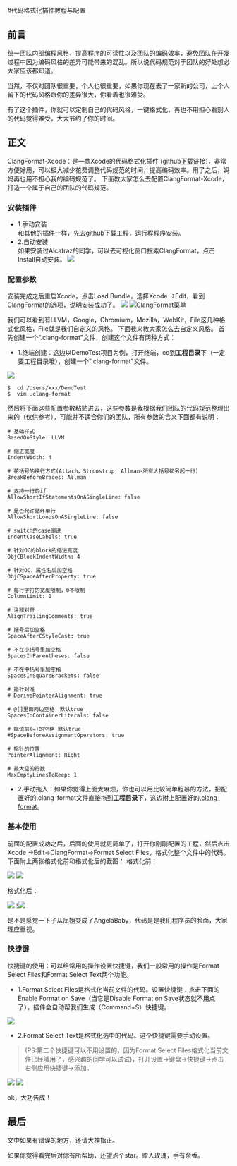 #代码格式化插件教程与配置
## 前言
统一团队内部编程风格，提高程序的可读性以及团队的编码效率，避免团队在开发过程中因为编码风格的差异可能带来的混乱。所以说代码规范对于团队的好处想必大家应该都知道。

当然，不仅对团队很重要，个人也很重要，如果你现在去了一家新的公司，上个人留下的代码风格跟你的差异很大，你看着也很难受。

有了这个插件，你就可以定制自己的代码风格，一键格式化，再也不用担心看别人的代码觉得难受，大大节约了你的时间。

## 正文
ClangFormat-Xcode：是一款Xcode的代码格式化插件 (github[下载链接](https://github.com/travisjeffery/ClangFormat-Xcode))，非常方便好用，可以极大减少花费调整代码规范的时间，提高编码效率。用了之后，妈妈再也用不担心我的编码规范了。
下面教大家怎么去配置ClangFormat-Xcode，打造一个属于自己的团队的代码规范。
### 安装插件
* 1.手动安装                          
和其他的插件一样，先去github下载工程，运行程程序安装。
* 2.自动安装           
如果安装过Alcatraz的同学，可以去可视化窗口搜索ClangFormat，点击Install自动安装。
![](http://upload-images.jianshu.io/upload_images/1321491-0e7c3785b41f96a5.png?imageMogr2/auto-orient/strip%7CimageView2/2/w/1240)  

### 配置参数
安装完成之后重启Xcode，点击Load Bundle，选择Xcode ->Edit，看到ClangFormat的选项，说明安装成功了。
![](http://upload-images.jianshu.io/upload_images/1321491-4cc76d071be9e3f6.jpeg?imageMogr2/auto-orient/strip%7CimageView2/2/w/1240)
![ClangFormat菜单](http://upload-images.jianshu.io/upload_images/1321491-d3c30dadd0d4f3e5.jpeg?imageMogr2/auto-orient/strip%7CimageView2/2/w/1240)

我们可以看到有LLVM，Google，Chromium，Mozilla，WebKit，File这几种格式化风格，File就是我们自定义的风格。
下面我来教大家怎么去自定义风格。
首先创建一个".clang-format"文件，创建这个文件有两种方式：
* 1.终端创建：这边以DemoTest项目为例，打开终端，cd到**工程目录**下（一定要工程目录哦），创建一个".clang-format"文件。

![](http://upload-images.jianshu.io/upload_images/1321491-815db48a6114af89.png?imageMogr2/auto-orient/strip%7CimageView2/2/w/1240)
```objc
$  cd /Users/xxx/DemoTest
$  vim .clang-format
```
然后将下面这些配置参数粘贴进去，这些参数是我根据我们团队的代码规范整理出来的（仅供参考），可能并不适合你们的团队，所有参数的含义下面都有说明：

``` objc
# 基础样式
BasedOnStyle: LLVM

# 缩进宽度
IndentWidth: 4

# 花括号的换行方式(Attach，Stroustrup, Allman-所有大括号都另起一行)
BreakBeforeBraces: Allman

# 支持一行的if
AllowShortIfStatementsOnASingleLine: false

# 是否允许循环单行
AllowShortLoopsOnASingleLine: false

# switch的case缩进
IndentCaseLabels: true

# 针对OC的block的缩进宽度
ObjCBlockIndentWidth: 4

# 针对OC，属性名后加空格
ObjCSpaceAfterProperty: true

# 每行字符的宽度限制，0不限制
ColumnLimit: 0

# 注释对齐
AlignTrailingComments: true

# 括号后加空格
SpaceAfterCStyleCast: true

# 不在小括号里加空格
SpacesInParentheses: false

# 不在中括号里加空格
SpacesInSquareBrackets: false

# 指针对准
# DerivePointerAlignment: true

# @[]里面两边空格，默认true
SpacesInContainerLiterals: false

# 赋值前(=)的空格 默认true
#SpaceBeforeAssignmentOperators: true

# 指针的位置
PointerAlignment: Right

# 最大空的行数
MaxEmptyLinesToKeep: 1
```

*  2.手动拖入：如果你觉得上面太麻烦，你也可以用比较简单粗暴的方法，把配置好的.clang-format文件直接拖到**工程目录**下，这边附上配置好的[.clang-format](https://github.com/leejayID/ClangFormat.git)。

### 基本使用
前面的配置成功之后，后面的使用就更简单了，打开你刚刚配置的工程，然后点击Xcode ->Edit->ClangFormat->Format Select Files，格式化整个文件中的代码。
下面附上两张格式化前和格式化后的截图：
格式化前：

![](http://upload-images.jianshu.io/upload_images/1321491-d227c40febbcc946.png?imageMogr2/auto-orient/strip%7CimageView2/2/w/1240)
![](http://upload-images.jianshu.io/upload_images/1321491-0b8f91bf5464b27a.jpeg?imageMogr2/auto-orient/strip%7CimageView2/2/w/1240)

格式化后：

![](http://upload-images.jianshu.io/upload_images/1321491-9c7eb4f8894e0d8e.png?imageMogr2/auto-orient/strip%7CimageView2/2/w/1240)
!![](http://upload-images.jianshu.io/upload_images/1321491-9ef3648252354843.png?imageMogr2/auto-orient/strip%7CimageView2/2/w/1240)

是不是感觉一下子从凤姐变成了AngelaBaby，代码是是我们程序员的脸面，大家理应重视。
### 快捷键
快捷键的使用：可以给常用的操作设置快捷键，我们一般常用的操作是Format Select Files和Format Select Text两个功能。
* 1.Format Select Files是格式化当前文件的代码。设置快捷键：点击下面的Enable Format on Save（当它是Disable Format on Save状态就不用点了），插件会自动帮我们生成（Command+S）快捷键。

![](http://upload-images.jianshu.io/upload_images/1321491-782d411cc8723a4e.jpeg?imageMogr2/auto-orient/strip%7CimageView2/2/w/1240)
* 2.Format Select Text是格式化选中的代码。这个快捷键需要手动设置。

> (PS:第二个快捷键可以不用设置的，因为Format Select Files格式化当前文件已经够用了，感兴趣的同学可以试试)，打开设置->键盘->快捷键->点击右侧应用快捷键->添加。

![](http://upload-images.jianshu.io/upload_images/1321491-ea68021e8b27f1ca.jpeg?imageMogr2/auto-orient/strip%7CimageView2/2/w/1240)
![](http://upload-images.jianshu.io/upload_images/1321491-18cbc31a63907da5.jpeg?imageMogr2/auto-orient/strip%7CimageView2/2/w/1240)

ok，大功告成！

## 最后
文中如果有错误的地方，还请大神指正。

如果你觉得看完后对你有所帮助，还望点个star。赠人玫瑰，手有余香。

